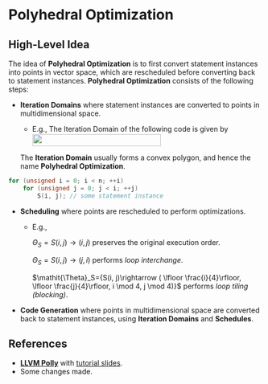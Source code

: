 # Polyhedral Optimization

## High-Level Idea

The idea of **Polyhedral Optimization** is to first convert statement instances into points in vector space, which are rescheduled before converting back to statement instances. **Polyhedral Optimization** consists of the following steps:

- **Iteration Domains** where statement instances are converted to points in multidimensional space.
  - E.g., The Iteration Domain of the following code is given by <img src="/tex/7117e8d3f50474f1f3b91604cda316ae.svg?invert_in_darkmode&sanitize=true" align=middle width=255.44091705pt height=24.65753399999998pt/>
  
  The **Iteration Domain** usually forms a convex polygon, and hence the name **Polyhedral Optimization**.

```C++
for (unsigned i = 0; i < n; ++i)
	for (unsigned j = 0; j < i; ++j)
		S(i, j); // some statement instance
```

- **Scheduling** where points are rescheduled to perform optimizations.
  - E.g., 
    
    $\mathit{\Theta}_S={S(i, j)\rightarrow (i, j)}$ preserves the original execution order.
    
    $\mathit{\Theta}_S={S(i, j)\rightarrow (j, i)}$ performs *loop interchange*.

    $\mathit{\Theta}_S={S(i, j)\rightarrow (
      \lfloor \frac{i}{4}\rfloor, 
      \lfloor \frac{j}{4}\rfloor, 
      i \mod 4, j \mod 4)}$ performs *loop tiling (blocking)*.

- **Code Generation** where points in multidimensional space are converted back to statement instances, using **Iteration Domains** and **Schedules**.

## References

- [**LLVM Polly**](http://perso.ens-lyon.fr/christophe.alias/impact2011/impact-07.pdf) with [tutorial slides](https://llvm.org/devmtg/2016-03/Tutorials/applied-polyhedral-compilation.pdf).
- Some changes made.